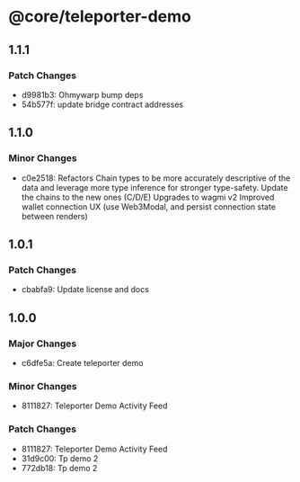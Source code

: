 # @core/teleporter-demo

## 1.1.1

### Patch Changes

- d9981b3: Ohmywarp bump deps
- 54b577f: update bridge contract addresses

## 1.1.0

### Minor Changes

- c0e2518: Refactors Chain types to be more accurately descriptive of the data and leverage more type inference for stronger type-safety.
  Update the chains to the new ones (C/D/E)
  Upgrades to wagmi v2
  Improved wallet connection UX (use Web3Modal, and persist connection state between renders)

## 1.0.1

### Patch Changes

- cbabfa9: Update license and docs

## 1.0.0

### Major Changes

- c6dfe5a: Create teleporter demo

### Minor Changes

- 8111827: Teleporter Demo Activity Feed

### Patch Changes

- 8111827: Teleporter Demo Activity Feed
- 31d9c00: Tp demo 2
- 772db18: Tp demo 2
